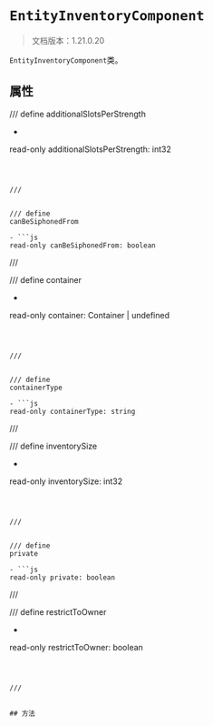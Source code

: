 # `EntityInventoryComponent`

> 文档版本：1.21.0.20

`EntityInventoryComponent`类。

## 属性

/// define
additionalSlotsPerStrength

- ```js
read-only additionalSlotsPerStrength: int32
```



///


/// define
canBeSiphonedFrom

- ```js
read-only canBeSiphonedFrom: boolean
```



///


/// define
container

- ```js
read-only container: Container | undefined
```



///


/// define
containerType

- ```js
read-only containerType: string
```



///


/// define
inventorySize

- ```js
read-only inventorySize: int32
```



///


/// define
private

- ```js
read-only private: boolean
```



///


/// define
restrictToOwner

- ```js
read-only restrictToOwner: boolean
```



///


## 方法
